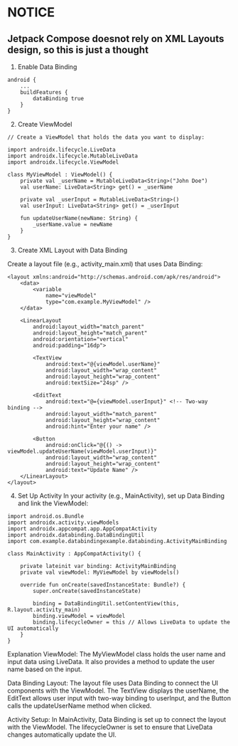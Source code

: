 # NOTICE
## Jetpack Compose doesnot rely on XML Layouts design, so this is just a thought

1. Enable Data Binding
```
android {
    ...
    buildFeatures {
        dataBinding true
    }
}

```

2. Create ViewModel
```
// Create a ViewModel that holds the data you want to display:

import androidx.lifecycle.LiveData
import androidx.lifecycle.MutableLiveData
import androidx.lifecycle.ViewModel

class MyViewModel : ViewModel() {
    private val _userName = MutableLiveData<String>("John Doe")
    val userName: LiveData<String> get() = _userName

    private val _userInput = MutableLiveData<String>()
    val userInput: LiveData<String> get() = _userInput

    fun updateUserName(newName: String) {
        _userName.value = newName
    }
}
```
3. Create XML Layout with Data Binding

Create a layout file (e.g., activity_main.xml) that uses Data Binding:
```
<layout xmlns:android="http://schemas.android.com/apk/res/android">
    <data>
        <variable
            name="viewModel"
            type="com.example.MyViewModel" />
    </data>

    <LinearLayout
        android:layout_width="match_parent"
        android:layout_height="match_parent"
        android:orientation="vertical"
        android:padding="16dp">

        <TextView
            android:text="@{viewModel.userName}"
            android:layout_width="wrap_content"
            android:layout_height="wrap_content"
            android:textSize="24sp" />

        <EditText
            android:text="@={viewModel.userInput}" <!-- Two-way binding -->
            android:layout_width="match_parent"
            android:layout_height="wrap_content"
            android:hint="Enter your name" />

        <Button
            android:onClick="@{() -> viewModel.updateUserName(viewModel.userInput)}"
            android:layout_width="wrap_content"
            android:layout_height="wrap_content"
            android:text="Update Name" />
    </LinearLayout>
</layout>

```
4. Set Up Activity
In your activity (e.g., MainActivity), set up Data Binding and link the ViewModel:
```
import android.os.Bundle
import androidx.activity.viewModels
import androidx.appcompat.app.AppCompatActivity
import androidx.databinding.DataBindingUtil
import com.example.databindingexample.databinding.ActivityMainBinding

class MainActivity : AppCompatActivity() {

    private lateinit var binding: ActivityMainBinding
    private val viewModel: MyViewModel by viewModels()

    override fun onCreate(savedInstanceState: Bundle?) {
        super.onCreate(savedInstanceState)

        binding = DataBindingUtil.setContentView(this, R.layout.activity_main)
        binding.viewModel = viewModel
        binding.lifecycleOwner = this // Allows LiveData to update the UI automatically
    }
}

```

Explanation
ViewModel: The MyViewModel class holds the user name and input data using LiveData. 
It also provides a method to update the user name based on the input.

Data Binding Layout: The layout file uses Data Binding to connect the UI components with the ViewModel. 
The TextView displays the userName, the EditText allows user input with two-way binding to userInput, 
and the Button calls the updateUserName method when clicked.

Activity Setup: In MainActivity, Data Binding is set up to connect the layout with the ViewModel. 
The lifecycleOwner is set to ensure that LiveData changes automatically update the UI.

